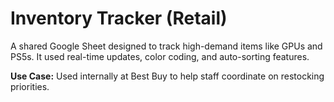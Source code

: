 # Inventory Tracker (Retail)

A shared Google Sheet designed to track high-demand items like GPUs and PS5s. It used real-time updates, color coding, and auto-sorting features.

**Use Case:** Used internally at Best Buy to help staff coordinate on restocking priorities.
